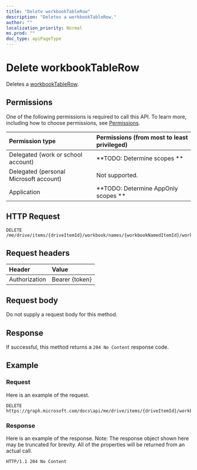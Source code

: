 ```yaml
---
title: "Delete workbookTableRow"
description: "Deletes a workbookTableRow."
author: ""
localization_priority: Normal
ms.prod: ""
doc_type: apiPageType
---
```


# Delete workbookTableRow

Deletes a [workbookTableRow](../resources/workbooktablerow.md).

## Permissions
One of the following permissions is required to call this API. To learn more, including how to choose permissions, see [Permissions](/concepts/permissions-reference.md).

|Permission type|Permissions (from most to least privileged)|
|:---|:---|
|Delegated (work or school account)|**TODO: Determine scopes **|
|Delegated (personal Microsoft account)|Not supported.|
|Application|**TODO: Determine AppOnly scopes **|

## HTTP Request
<!-- {
  "blockType": "ignored"
}
-->
``` http
DELETE /me/drive/items/{driveItemId}/workbook/names/{workbookNamedItemId}/worksheet/tables/{workbookTableId}/rows/{workbookTableRowId}
```

## Request headers
|Header|Value|
|:---|:---|
|Authorization|Bearer {token}|

## Request body
Do not supply a request body for this method.

## Response
If successful, this method returns a `204 No Content` response code.

## Example

### Request
Here is an example of the request.
<!-- {
  "blockType": "request",
  "name": "delete_workbooktablerow"
}
-->
``` http
DELETE https://graph.microsoft.com/docs\api/me/drive/items/{driveItemId}/workbook/names/{workbookNamedItemId}/worksheet/tables/{workbookTableId}/rows/{workbookTableRowId}
```

### Response
Here is an example of the response. Note: The response object shown here may be truncated for brevity. All of the properties will be returned from an actual call.
<!-- {
  "blockType": "response",
  "truncated": true
}
-->
``` http
HTTP/1.1 204 No Content
```


